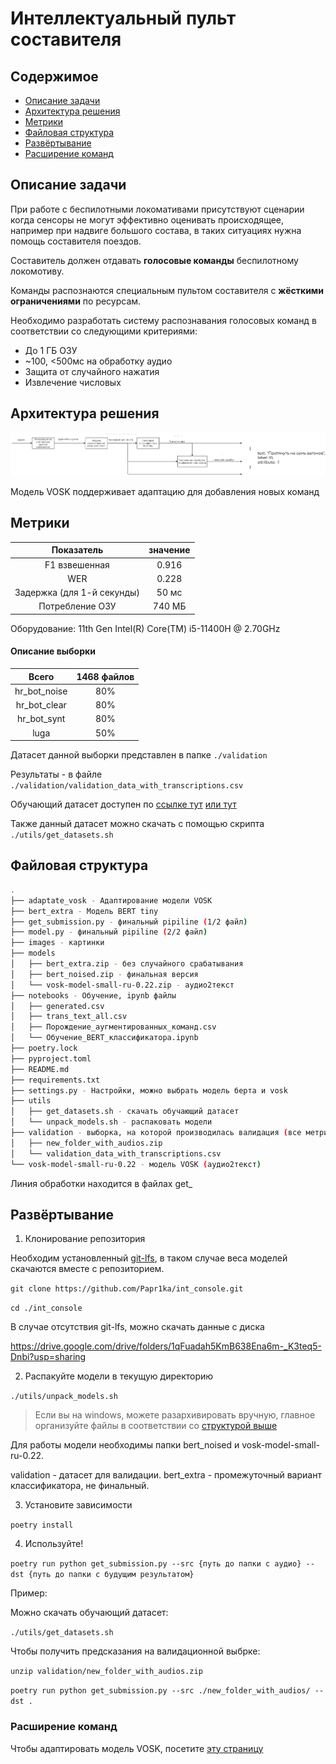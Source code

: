 # Интеллектуальный пульт составителя

## Содержимое

- [Описание задачи](#описание-задачи)
- [Архитектура решения](#архитектура-решения)
- [Метрики](#метрики)
- [Файловая структура](#файловая-структура)
- [Развёртывание](#развёртывание)
- [Расширение команд](#расширение-команд)

## Описание задачи

При работе с беспилотными локомативами присутствуют сценарии когда сенсоры не могут эффективно оценивать происходящее, например при надвиге большого состава, в таких ситуациях нужна помощь составителя поездов.

Составитель должен отдавать **голосовые команды** беспилотному локомотиву.

Команды распознаются специальным пультом составителя с **жёсткими ограничениями** по ресурсам.

Необходимо разработать систему распознавания голосовых команд в соответствии со следующими критериями:
- До 1 ГБ ОЗУ
- ~100, <500мс на обработку аудио
- Защита от случайного нажатия
- Извлечение числовых 

## Архитектура решения

![Архитектура решения](./images/architecture.jpg)

Модель VOSK поддерживает адаптацию для добавления новых команд 

## Метрики

| Показатель | значение |
| :-: | :-: |
| F1 взвешенная | 0.916 |
| WER | 0.228 |
| Задержка (для 1-й секунды) | 50 мс |
| Потребление ОЗУ | 740 МБ |

Оборудование: 11th Gen Intel(R) Core(TM) i5-11400H @ 2.70GHz

#### Описание выборки

| Всего | 1468 файлов |
| :-: | :-: |
| hr_bot_noise | 80% |
| hr_bot_clear | 80% |
| hr_bot_synt | 80% |
| luga | 50% |

Датасет данной выборки представлен в папке `./validation`

Результаты - в файле `./validation/validation_data_with_transcriptions.csv`

Обучающий датасет доступен по [ссылке тут](https://lodmedia.hb.bizmrg.com/case_files/1144817/train_dataset_train_rzhd_pult.zip) [или тут](https://datasets.vniias.ru/tasks/1)

Также данный датасет можно скачать с помощью скрипта `./utils/get_datasets.sh`

## Файловая структура

```bash
.
├── adaptate_vosk - Адаптирование модели VOSK
├── bert_extra - Модель BERT tiny
├── get_submission.py - финальный pipiline (1/2 файл)
├── model.py - финальный pipiline (2/2 файл)
├── images - картинки
├── models
│   ├── bert_extra.zip - без случайного срабатывания
│   ├── bert_noised.zip - финальная версия
│   └── vosk-model-small-ru-0.22.zip - аудио2текст
├── notebooks - Обучение, ipynb файлы
│   ├── generated.csv
│   ├── trans_text_all.csv
│   ├── Порождение_аугментированных_команд.csv
│   └── Обучение_BERT_классификатора.ipynb
├── poetry.lock
├── pyproject.toml
├── README.md
├── requirements.txt
├── settings.py - Настройки, можно выбрать модель берта и vosk
├── utils
│   ├── get_datasets.sh - скачать обучающий датасет
│   └── unpack_models.sh - распаковать модели
├── validation - выборка, на которой производилась валидация (все метрики по ней)
│   ├── new_folder_with_audios.zip
│   └── validation_data_with_transcriptions.csv
└── vosk-model-small-ru-0.22 - модель VOSK (аудио2текст)
```

Линия обработки находится в файлах get_


## Развёртывание

1. Клонирование репозитория

Необходим установленный [git-lfs](https://git-lfs.com/), в таком случае веса моделей скачаются вместе с репозиторием.

`git clone https://github.com/Papr1ka/int_console.git`

`cd ./int_console`

В случае отсутствия git-lfs, можно скачать данные с диска

https://drive.google.com/drive/folders/1qFuadah5KmB638Ena6m-_K3teq5-Dnbi?usp=sharing

2. Распакуйте модели в текущую директорию

`./utils/unpack_models.sh`

> Если вы на windows, можете разархивировать вручную, главное организуйте файлы в соответствии со [структурой выше](#файловая-структура)

Для работы модели необходимы папки bert_noised и vosk-model-small-ru-0.22.

validation - датасет для валидации.
bert_extra - промежуточный вариант классификатора, не финальный. 

3. Установите зависимости

`poetry install`

4. Используйте!

`poetry run python get_submission.py --src {путь до папки с аудио} --dst {путь до папки с будущим результатом}`

Пример:

Можно скачать обучающий датасет:

`./utils/get_datasets.sh`

Чтобы получить предсказания на валидационной выбрке:

`unzip validation/new_folder_with_audios.zip`

`poetry run python get_submission.py --src ./new_folder_with_audios/ --dst .`

### Расширение команд

Чтобы адаптировать модель VOSK, посетите [эту страницу](adaptate_vosk/README.md)
